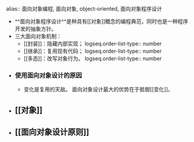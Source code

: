 alias:: 面向对象编程, 面向对象, object-oriented, 面向对象程序设计

- ^^面向对象程序设计^^是种具有[[对象]]概念的编程典范，同时也是一种程序开发的抽象方针。
- 三大面向对象机制：
	- [[封装]]：隐藏内部实现；
	  logseq.order-list-type:: number
	- [[继承]]：复用现有代码；
	  logseq.order-list-type:: number
	- [[多态]]：改写对象行为。
	  logseq.order-list-type:: number
- ### 使用面向对象设计的原因
	- 变化是复用的天敌。
	  面向对象设计最大的优势在于抵御[[变化]]。
- ## [[对象]]
- ## [[面向对象设计原则]]